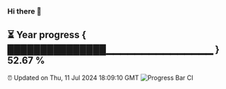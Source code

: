 ### Hi there 👋
⏳ Year progress { ███████████████▁▁▁▁▁▁▁▁▁▁▁▁▁▁▁ } 52.67 %
---
⏰ Updated on Thu, 11 Jul 2024 18:09:10 GMT
![Progress Bar CI](https://github.com/Moyi321/Moyi321/workflows/Progress%20Bar%20CI/badge.svg)
